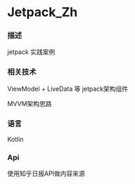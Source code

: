 # Jetpack_Zh

### 描述

  jetpack 实践案例

### 相关技术

  ViewModel + LiveData 等 jetpack架构组件

   MVVM架构思路

### 语言

  Kotlin

### Api

  使用知乎日报API做内容来源

